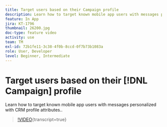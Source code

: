 ```yaml
---
title: Target users based on their Campaign profile
description: Learn how to target known mobile app users with messages personalized with CRM profile attributes.
feature: In App
jira: KT-1796
thumbnail: 26200.jpg
doc-type: feature video
activity: use
team: TM
exl-id: 72b1fe11-3c38-4f0b-8ccd-0f7b73b1083a
role: User, Developer
level: Beginner, Intermediate
---
```

# Target users based on their [!DNL Campaign] profile 

Learn how to target known mobile app users with messages personalized with CRM profile attributes..

>[!VIDEO](https://video.tv.adobe.com/v/26200?learn=on){transcript=true}
